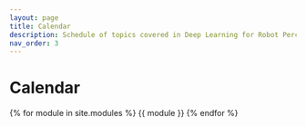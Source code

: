 ```yaml
---
layout: page
title: Calendar
description: Schedule of topics covered in Deep Learning for Robot Perception at the University of Michigan.
nav_order: 3
---
```


# Calendar

{% for module in site.modules %}
{{ module }}
{% endfor %}
